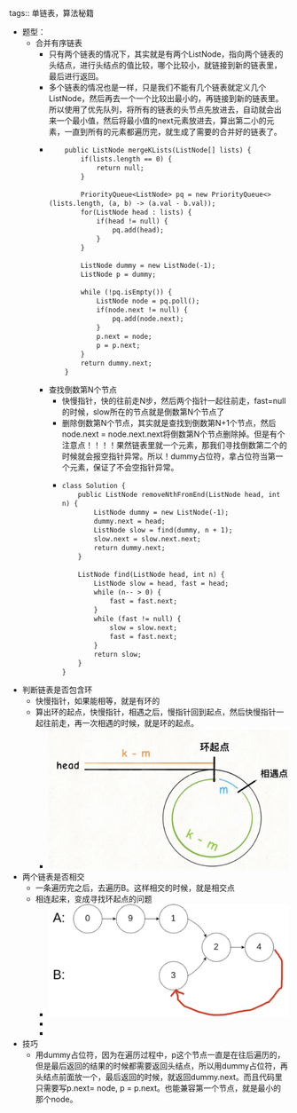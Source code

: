 tags:: 单链表，算法秘籍

- 题型：
	- 合并有序链表
		- 只有两个链表的情况下，其实就是有两个ListNode，指向两个链表的头结点，进行头结点的值比较，哪个比较小，就链接到新的链表里，最后进行返回。
		- 多个链表的情况也是一样，只是我们不能有几个链表就定义几个ListNode，然后再去一个一个比较出最小的，再链接到新的链表里。所以使用了优先队列，将所有的链表的头节点先放进去，自动就会出来一个最小值，然后将最小值的next元素放进去，算出第二小的元素，一直到所有的元素都遍历完，就生成了需要的合并好的链表了。
		- ```
		      public ListNode mergeKLists(ListNode[] lists) {
		          if(lists.length == 0) {
		              return null;
		          }
		  
		          PriorityQueue<ListNode> pq = new PriorityQueue<>(lists.length, (a, b) -> (a.val - b.val));
		          for(ListNode head : lists) {
		              if(head != null) {
		                  pq.add(head);
		              }
		          }
		          
		          ListNode dummy = new ListNode(-1);
		          ListNode p = dummy;
		          
		          while (!pq.isEmpty()) {
		              ListNode node = pq.poll();
		              if(node.next != null) {
		                  pq.add(node.next);
		              }
		              p.next = node;
		              p = p.next;
		          }
		          return dummy.next;
		      }
		  ```
		- 查找倒数第N个节点
			- 快慢指针，快的往前走N步，然后两个指针一起往前走，fast=null的时候，slow所在的节点就是倒数第N个节点了
			- 删除倒数第N个节点，其实就是查找到倒数第N+1个节点，然后node.next = node.next.next将倒数第N个节点删除掉。但是有个注意点！！！！果然链表里就一个元素，那我们寻找倒数第二个的时候就会报空指针异常。所以！dummy占位符，拿占位符当第一个元素，保证了不会空指针异常。
			- ```
			  class Solution {
			      public ListNode removeNthFromEnd(ListNode head, int n) {
			          ListNode dummy = new ListNode(-1);
			          dummy.next = head;
			          ListNode slow = find(dummy, n + 1);
			          slow.next = slow.next.next;
			          return dummy.next;
			      }
			      
			      ListNode find(ListNode head, int n) {
			          ListNode slow = head, fast = head;
			          while (n-- > 0) {
			              fast = fast.next;
			          }
			          while (fast != null) {
			              slow = slow.next;
			              fast = fast.next;
			          }
			          return slow;
			      }
			  }
			  ```
- 判断链表是否包含环
	- 快慢指针，如果能相等，就是有环的
	- 算出环的起点，快慢指针，相遇之后，慢指针回到起点，然后快慢指针一起往前走，再一次相遇的时候，就是环的起点。
		- ![image.png](../assets/image_1668091911620_0.png)
- 两个链表是否相交
	- 一条遍历完之后，去遍历B。这样相交的时候，就是相交点
	- 相连起来，变成寻找环起点的问题
		- ![image.png](../assets/image_1668092427014_0.png)
		-
		-
- 技巧
	- 用dummy占位符，因为在遍历过程中，p这个节点一直是在往后遍历的，但是最后返回的结果的时候都需要返回头结点，所以用dummy占位符，再头结点前面放一个，最后返回的时候，就返回dummy.next。而且代码里只需要写p.next= node, p = p.next。也能兼容第一个节点，就是最小的那个node。